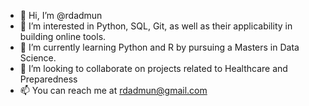 - 👋 Hi, I’m @rdadmun
- 👀 I’m interested in Python, SQL, Git, as well as their applicability in building online tools. 
- 🌱 I’m currently learning Python and R by pursuing a Masters in Data Science.
- 💞️ I’m looking to collaborate on projects related to Healthcare and Preparedness
- 📫 You can reach me at rdadmun@gmail.com

<!---
rdadmun/rdadmun is a ✨ special ✨ repository because its `README.md` (this file) appears on your GitHub profile.
You can click the Preview link to take a look at your changes.
--->
